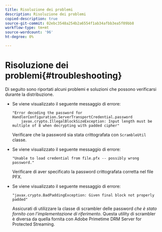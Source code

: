 ```yaml
---
title: Risoluzione dei problemi
description: Risoluzione dei problemi
copied-description: true
source-git-commit: 02ebc3548a254b2a6554f1ab34afbb3ea5f09bb8
workflow-type: tm+mt
source-wordcount: '96'
ht-degree: 0%

---
```


# Risoluzione dei problemi{#troubleshooting}

Di seguito sono riportati alcuni problemi e soluzioni che possono verificarsi durante la distribuzione.

* Se viene visualizzato il seguente messaggio di errore:

  ```
  "Error decoding the password for HandlerConfiguration.ServerTransportCredential.password  
      javax.crypto.IllegalBlockSizeException: Input length must be multiple of 8 when decrypting with padded cipher"
  ```

  Verificare che la password sia stata crittografata con `ScrambleUtil` classe.

* Se viene visualizzato il seguente messaggio di errore:

  ```
  "Unable to load credential from file.pfx -- possibly wrong password."
  ```

  Verificare di aver specificato la password crittografata corretta nel file PFX.

* Se viene visualizzato il seguente messaggio di errore:

  ```
  "javax.crypto.BadPaddingException: Given final block not properly padded"
  ```

  Assicurati di utilizzare la classe di scrambler delle password *che è stato fornito con l’implementazione di riferimento*. Questa utility di scrambler è diversa da quella fornita con Adobe Primetime DRM Server for Protected Streaming.

